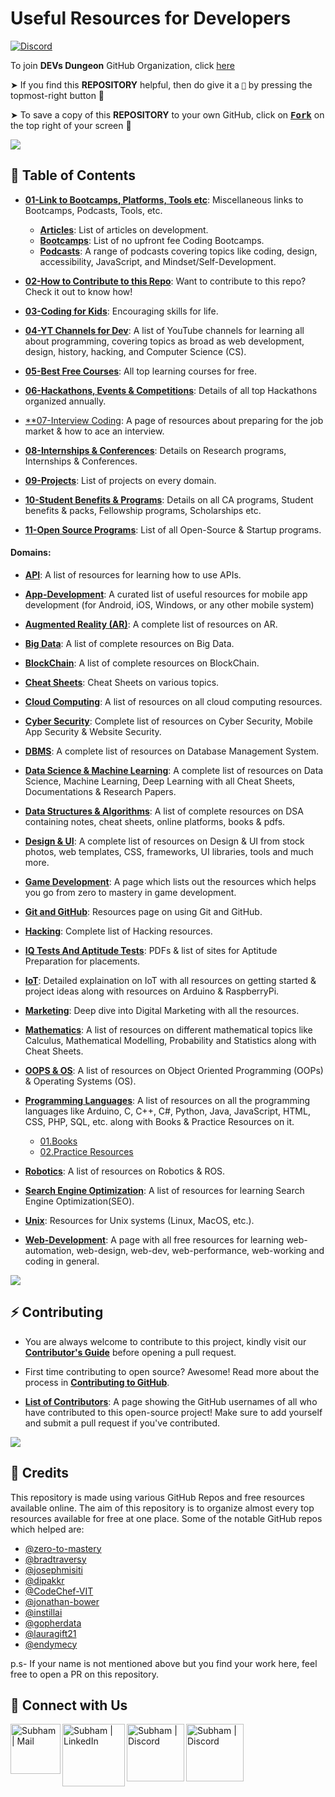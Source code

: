 # Useful Resources for Developers

[![Discord](https://img.shields.io/discord/865937470118297640.svg?logo=discord&colorB=5865F2)](https://discord.gg/ceMXzhfaka)

To join **DEVs Dungeon** GitHub Organization, click [here](https://github.com/Devs-Dungeon/support/issues/new?assignees=&labels=invite+me+to+the+organisation&template=invitation.yml&title=Please+invite+me+to+the+GitHub+Community+Organization)

➤ If you find this **REPOSITORY** helpful, then do give it a `🌟` by pressing the topmost-right button 🤗

➤ To save a copy of this **REPOSITORY** to your own GitHub, click on <a href="https://github.com/Devs-Dungeon/Resources/edit/main/README.md"><kbd><b>Fork</b></kbd></a> on the top right of your screen 🤗

![](https://user-images.githubusercontent.com/73097560/115834477-dbab4500-a447-11eb-908a-139a6edaec5c.gif)

## 📍 Table of Contents

- [**01-Link to Bootcamps, Platforms, Tools etc**](https://github.com/Devs-Dungeon/Resources/tree/main/01-Link%20to%20Bootcamps%2C%20Platforms%2C%20Tools%20etc): Miscellaneous links to Bootcamps, Podcasts, Tools, etc.
  - [**Articles**](https://github.com/Devs-Dungeon/Resources/tree/main/01-Link%20to%20Bootcamps%2C%20Platforms%2C%20Tools%20etc/Articles): List of articles on development.
  - [**Bootcamps**](https://github.com/Devs-Dungeon/Resources/tree/main/01-Link%20to%20Bootcamps%2C%20Platforms%2C%20Tools%20etc/Bootcamps): List of no upfront fee Coding Bootcamps.
  - [**Podcasts**](https://github.com/Devs-Dungeon/Resources/tree/main/01-Link%20to%20Bootcamps%2C%20Platforms%2C%20Tools%20etc/Podcasts): A range of podcasts covering topics like coding, design, accessibility, JavaScript, and Mindset/Self-Development.
 
- [**02-How to Contribute to this Repo**](https://github.com/Devs-Dungeon/Resources/tree/main/02-How%20to%20Contribute%20to%20this%20Repo): Want to contribute to this repo? Check it out to know how!

- [**03-Coding for Kids**](https://github.com/Devs-Dungeon/Resources/blob/main/03-Coding%20for%20Kids/README.md): Encouraging skills for life.

- [**04-YT Channels for Dev**](https://github.com/Devs-Dungeon/Resources/blob/main/04-YT%20Channels%20for%20Dev/README.md): A list of YouTube channels for learning all about programming, covering topics as broad as web development, design, history, hacking, and Computer Science (CS).

- [**05-Best Free Courses**](https://github.com/Devs-Dungeon/Resources/tree/main/05-Best%20Free%20Courses): All top learning courses for free.

- [**06-Hackathons, Events & Competitions**](https://github.com/Devs-Dungeon/Resources/tree/main/06-Hackathons%2C%20Events%20%26%20Competitions): Details of all top Hackathons organized annually. 

- [**07-Interview Coding](https://github.com/Devs-Dungeon/Resources/tree/main/07-Interview%20Coding): A page of resources about preparing for the job market & how to ace an interview.

- [**08-Internships & Conferences**](https://github.com/Devs-Dungeon/Resources/tree/main/08-Internships%20%26%20Conferences): Details on Research programs, Internships & Conferences.

- [**09-Projects**](https://github.com/Devs-Dungeon/Resources/tree/main/09-Projects): List of projects on every domain.

- [**10-Student Benefits & Programs**](https://github.com/Devs-Dungeon/Resources/tree/main/10-Student%20Benefits%20%26%20Programs): Details on all CA programs, Student benefits & packs, Fellowship programs, Scholarships etc.

- [**11-Open Source Programs**](https://github.com/Devs-Dungeon/Resources/tree/main/11-Open%20Source%20Programs): List of all Open-Source & Startup programs.


#### Domains:  

- [**API**](https://github.com/Devs-Dungeon/Resources/tree/main/API): A list of resources for learning how to use APIs.

- [**App-Development**](https://github.com/Devs-Dungeon/Resources/tree/main/App-Development): A curated list of useful resources for mobile app development (for Android, iOS, Windows, or any other mobile system)

- [**Augmented Reality (AR)**](https://github.com/Devs-Dungeon/Resources/tree/main/Augmented%20Reality%20(AR)): A complete list of resources on AR.

- [**Big Data**](https://github.com/Devs-Dungeon/Resources/tree/main/Big-Data): A list of complete resources on Big Data.

- [**BlockChain**](https://github.com/Devs-Dungeon/Resources/tree/main/BlockChain): A list of complete resources on BlockChain.

- [**Cheat Sheets**](https://github.com/Devs-Dungeon/Resources/tree/main/Cheat%20Sheets): Cheat Sheets on various topics.

- [**Cloud Computing**](https://github.com/Devs-Dungeon/Resources/tree/main/Cloud%20Computing): A list of resources on all cloud computing resources.

- [**Cyber Security**](https://github.com/Devs-Dungeon/Resources/tree/main/Cyber%20Security): Complete list of resources on Cyber Security, Mobile App Security & Website Security.

- [**DBMS**](https://github.com/Devs-Dungeon/Resources/tree/main/DBMS): A complete list of resources on Database Management System.

- [**Data Science & Machine Learning**](https://github.com/Devs-Dungeon/Resources/tree/main/Data%20Science%20%26%20Machine%20Learning): A complete list of resources on Data Science, Machine Learning, Deep Learning with all Cheat Sheets, Documentations & Research Papers.

- [**Data Structures & Algorithms**](https://github.com/Devs-Dungeon/Resources/tree/main/Data%20Structures%20%26%20Algorithms): A list of complete resources on DSA containing notes, cheat sheets, online platforms, books & pdfs.

- [**Design & UI**](https://github.com/Devs-Dungeon/Resources/tree/main/Design%20%26%20UI): A complete list of resources on Design & UI from stock photos, web templates, CSS, frameworks, UI libraries, tools and much more.

- [**Game Development**](https://github.com/Devs-Dungeon/Resources/tree/main/Game%20Development): A page which lists out the resources which helps you go from zero to mastery in game development.

- [**Git and GitHub**](https://github.com/Devs-Dungeon/Resources/tree/main/Git%20%26%20GitHub): Resources page on using Git and GitHub.

- [**Hacking**](https://github.com/Devs-Dungeon/Resources/tree/main/Hacking): Complete list of Hacking resources.

- [**IQ Tests And Aptitude Tests**](https://github.com/Devs-Dungeon/Resources/tree/main/IQ%20Tests%20And%20Aptitude%20Tests): PDFs & list of sites for Aptitude Preparation for placements.

- [**IoT**](https://github.com/Devs-Dungeon/Resources/tree/main/IoT): Detailed explaination on IoT with all resources on getting started & project ideas along with resources on Arduino & RaspberryPi.

- [**Marketing**](https://github.com/Devs-Dungeon/Resources/tree/main/Marketing): Deep dive into Digital Marketing with all the resources.

- [**Mathematics**](https://github.com/Devs-Dungeon/Resources/tree/main/Mathematics): A list of resources on different mathematical topics like Calculus, Mathematical Modelling, Probability and Statistics along with Cheat Sheets.

- [**OOPS & OS**](https://github.com/Devs-Dungeon/Resources/tree/main/OOPS%20%26%20Operating%20Systems): A list of resources on Object Oriented Programming (OOPs) & Operating Systems (OS).

- [**Programming Languages**](https://github.com/Devs-Dungeon/Resources/tree/main/Programming%20Languages): A list of resources on all the programming languages like Arduino, C, C++, C#, Python, Java, JavaScript, HTML, CSS, PHP, SQL, etc. along with Books & Practice Resources on it.
  - [01.Books](https://github.com/Devs-Dungeon/Resources/tree/main/Programming%20Languages/01.Books)
  - [02.Practice Resources](https://github.com/Devs-Dungeon/Resources/tree/main/Programming%20Languages/02.Practice%20Resources)

- [**Robotics**](https://github.com/Devs-Dungeon/Resources/tree/main/Robotics): A list of resources on Robotics & ROS.

- [**Search Engine Optimization**](https://github.com/Devs-Dungeon/Resources/tree/main/SEO): A list of resources for learning Search Engine Optimization(SEO).

- [**Unix**](https://github.com/Devs-Dungeon/Resources/tree/main/Unix): Resources for Unix systems (Linux, MacOS, etc.).

- [**Web-Development**](https://github.com/Devs-Dungeon/Resources/tree/main/Web-Development): A page with all free resources for learning web-automation, web-design, web-dev, web-performance, web-working and coding in general.

![](https://user-images.githubusercontent.com/73097560/115834477-dbab4500-a447-11eb-908a-139a6edaec5c.gif)

## ⚡ Contributing

- You are always welcome to contribute to this project, kindly visit our [**Contributor's Guide**](https://github.com/Devs-Dungeon/Resources/tree/main/02-How%20to%20Contribute%20to%20this%20Repo) before opening a pull request.

- First time contributing to open source? Awesome! Read more about the process in [**Contributing to GitHub**](https://github.com/Devs-Dungeon/Resources/tree/main/02-How%20to%20Contribute%20to%20this%20Repo).

- [**List of Contributors**](https://github.com/Devs-Dungeon/Resources/blob/main/02-How%20to%20Contribute%20to%20this%20Repo/CONTRIBUTORS.md): A page showing the GitHub usernames of all who have contributed to this open-source project! Make sure to add yourself and submit a pull request if you've contributed.

![](https://user-images.githubusercontent.com/73097560/115834477-dbab4500-a447-11eb-908a-139a6edaec5c.gif)

## 🙏 Credits
This repository is made using various GitHub Repos and free resources available online. The aim of this repository is to organize almost every top resources available for free at one place. Some of the notable GitHub repos which helped are:
- [@zero-to-mastery](https://github.com/zero-to-mastery)
- [@bradtraversy](https://github.com/bradtraversy)
- [@josephmisiti](https://github.com/josephmisiti)
- [@dipakkr](https://github.com/dipakkr)
- [@CodeChef-VIT](https://github.com/CodeChef-VIT)
- [@jonathan-bower](https://github.com/jonathan-bower)
- [@instillai](https://github.com/instillai)
- [@gopherdata](https://github.com/gopherdata)
- [@lauragift21](https://github.com/lauragift21)
- [@endymecy](https://github.com/endymecy)

p.s- If your name is not mentioned above but you find your work here, feel free to open a PR on this repository.

## 🔗 Connect with Us
[<img align="left" alt="Subham | Mail" width="80px" src="https://img.shields.io/badge/-Gmail-000000?logo=gmail&Color=0A66C2&style=flat-square" />][mail]
[<img align="left" alt="Subham | LinkedIn" width="100px" src="https://img.shields.io/badge/-LinkedIn-000000?logo=linkedin&Color=0A66C2&style=flat-square" />][linkedin]
[<img align="left" alt="Subham | Discord" width="92px" src="https://img.shields.io/badge/-Twitter-000000?logo=twitter&Color=0A66C2&style=flat-square" />][twitter]
[<img align="left" alt="Subham | Discord" width="92px" src="https://img.shields.io/badge/-Discord-000000?logo=discord&Color=0A66C2&style=flat-square" />][discord]

[mail]: mailto:devs.dungeon.community@gmail.com
[linkedin]: https://www.linkedin.com/company/devs-dungeon/
[twitter]: https://twitter.com/devs_dungeon
[discord]: https://discord.gg/ceMXzhfaka

